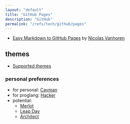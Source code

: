 ```yaml
---
layout: "default"
title: "GitHub Pages"
description: "GitHub"
permalink: "/refs/tech/github/pages"
---
```


- [Easy Markdown to GitHub Pages](https://github.com/nicolas-van/easy-markdown-to-github-pages) by [Nicolas Vanhoren](https://github.com/nicolas-van)

## themes

- [Supported themes](https://pages.github.com/themes/)

### personal preferences

- for personal: [Cayman](https://pages-themes.github.io/cayman/)
- for proglang: [Hacker](https://pages-themes.github.io/hacker/)
- potential:
    - [Merlot](https://pages-themes.github.io/merlot/)
    - [Leap Day](https://pages-themes.github.io/leap-day/)
    - [Architect](https://pages-themes.github.io/architect/)
